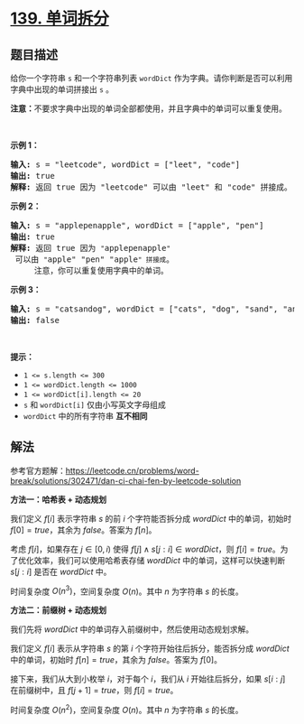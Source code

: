 # [139. 单词拆分](https://leetcode.cn/problems/word-break)

## 题目描述

<!-- 这里写题目描述 -->

<p>给你一个字符串 <code>s</code> 和一个字符串列表 <code>wordDict</code> 作为字典。请你判断是否可以利用字典中出现的单词拼接出 <code>s</code> 。</p>

<p><strong>注意：</strong>不要求字典中出现的单词全部都使用，并且字典中的单词可以重复使用。</p>

<p>&nbsp;</p>

<p><strong>示例 1：</strong></p>

<pre>
<strong>输入:</strong> s = "leetcode", wordDict = ["leet", "code"]
<strong>输出:</strong> true
<strong>解释:</strong> 返回 true 因为 "leetcode" 可以由 "leet" 和 "code" 拼接成。
</pre>

<p><strong>示例 2：</strong></p>

<pre>
<strong>输入:</strong> s = "applepenapple", wordDict = ["apple", "pen"]
<strong>输出:</strong> true
<strong>解释:</strong> 返回 true 因为 <code>"</code>applepenapple<code>"</code> 可以由 <code>"</code>apple" "pen" "apple<code>" 拼接成</code>。
&nbsp;    注意，你可以重复使用字典中的单词。
</pre>

<p><strong>示例 3：</strong></p>

<pre>
<strong>输入:</strong> s = "catsandog", wordDict = ["cats", "dog", "sand", "and", "cat"]
<strong>输出:</strong> false
</pre>

<p>&nbsp;</p>

<p><strong>提示：</strong></p>

<ul>
	<li><code>1 &lt;= s.length &lt;= 300</code></li>
	<li><code>1 &lt;= wordDict.length &lt;= 1000</code></li>
	<li><code>1 &lt;= wordDict[i].length &lt;= 20</code></li>
	<li><code>s</code> 和 <code>wordDict[i]</code> 仅由小写英文字母组成</li>
	<li><code>wordDict</code> 中的所有字符串 <strong>互不相同</strong></li>
</ul>

## 解法

<!-- 这里可写通用的实现逻辑 -->


参考官方题解：https://leetcode.cn/problems/word-break/solutions/302471/dan-ci-chai-fen-by-leetcode-solution


**方法一：哈希表 + 动态规划**

我们定义 $f[i]$ 表示字符串 $s$ 的前 $i$ 个字符能否拆分成 $wordDict$ 中的单词，初始时 $f[0]=true$，其余为 $false$。答案为 $f[n]$。

考虑 $f[i]$，如果存在 $j \in [0, i)$ 使得 $f[j] \land s[j:i] \in wordDict$，则 $f[i]=true$。为了优化效率，我们可以使用哈希表存储 $wordDict$ 中的单词，这样可以快速判断 $s[j:i]$ 是否在 $wordDict$ 中。

时间复杂度 $O(n^3)$，空间复杂度 $O(n)$。其中 $n$ 为字符串 $s$ 的长度。

**方法二：前缀树 + 动态规划**

我们先将 $wordDict$ 中的单词存入前缀树中，然后使用动态规划求解。

我们定义 $f[i]$ 表示从字符串 $s$ 的第 $i$ 个字符开始往后拆分，能否拆分成 $wordDict$ 中的单词，初始时 $f[n]=true$，其余为 $false$。答案为 $f[0]$。

接下来，我们从大到小枚举 $i$，对于每个 $i$，我们从 $i$ 开始往后拆分，如果 $s[i:j]$ 在前缀树中，且 $f[j+1]=true$，则 $f[i]=true$。

时间复杂度 $O(n^2)$，空间复杂度 $O(n)$。其中 $n$ 为字符串 $s$ 的长度。

